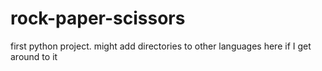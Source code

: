 # rock-paper-scissors

first python project. might add directories to other languages here if I get around to it